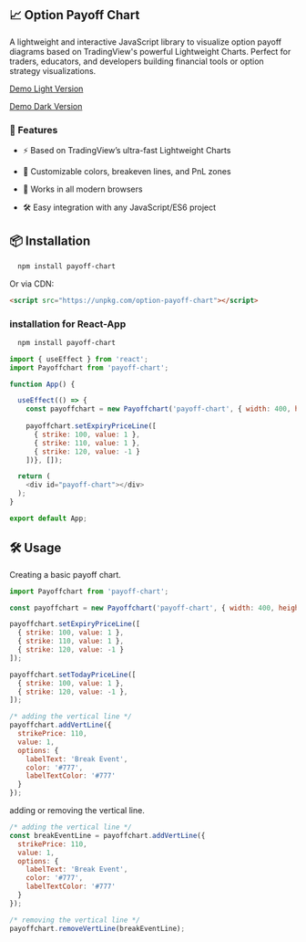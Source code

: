 ## 📈 Option Payoff Chart 

A lightweight and interactive JavaScript library to visualize option payoff diagrams based on TradingView's powerful Lightweight Charts. Perfect for traders, educators, and developers building financial tools or option strategy visualizations.

[Demo Light Version](https://phoutkham.github.io/payoff-chart/example_light.html)

[Demo Dark Version](https://phoutkham.github.io/payoff-chart/example_dark.html)

### 🚀 Features

* ⚡ Based on TradingView’s ultra-fast Lightweight Charts

* 🎨 Customizable colors, breakeven lines, and PnL zones

* 📱 Works in all modern browsers

* 🛠️ Easy integration with any JavaScript/ES6 project

## 📦 Installation

```bash
  npm install payoff-chart
```

Or via CDN:

```html
<script src="https://unpkg.com/option-payoff-chart"></script>
```

### installation for React-App

```bash
  npm install payoff-chart
```

```js
import { useEffect } from 'react';
import Payoffchart from 'payoff-chart';

function App() {

  useEffect(() => {
    const payoffchart = new Payoffchart('payoff-chart', { width: 400, height: 300 });
    
    payoffchart.setExpiryPriceLine([
      { strike: 100, value: 1 },
      { strike: 110, value: 1 },
      { strike: 120, value: -1 }
    ])}, []);

  return (
    <div id="payoff-chart"></div>
  );
}

export default App;
```

## 🛠️ Usage

Creating a basic payoff chart.

```js
import Payoffchart from 'payoff-chart';

const payoffchart = new Payoffchart('payoff-chart', { width: 400, height: 300 });

payoffchart.setExpiryPriceLine([
  { strike: 100, value: 1 },
  { strike: 110, value: 1 },
  { strike: 120, value: -1 }
]);

payoffchart.setTodayPriceLine([
  { strike: 100, value: 1 },
  { strike: 120, value: -1 },
]);

/* adding the vertical line */
payoffchart.addVertLine({
  strikePrice: 110,
  value: 1,
  options: {
    labelText: 'Break Event',
    color: '#777',
    labelTextColor: '#777'
  }
});
```

adding or removing the vertical line.

```js
/* adding the vertical line */
const breakEventLine = payoffchart.addVertLine({
  strikePrice: 110,
  value: 1,
  options: {
    labelText: 'Break Event',
    color: '#777',
    labelTextColor: '#777'
  }
});

/* removing the vertical line */
payoffchart.removeVertLine(breakEventLine);
```